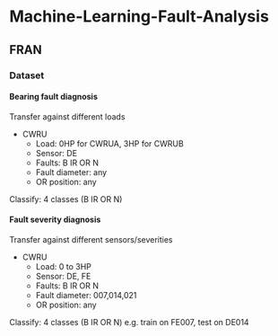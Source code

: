 # Machine-Learning-Fault-Analysis

## FRAN

### Dataset

#### Bearing fault diagnosis

Transfer against different loads

- CWRU
  - Load: 0HP for CWRUA, 3HP for CWRUB
  - Sensor: DE
  - Faults: B IR OR N
  - Fault diameter: any
  - OR position: any

Classify: 4 classes (B IR OR N)

#### Fault severity diagnosis

Transfer against different sensors/severities

- CWRU
  - Load: 0 to 3HP
  - Sensor: DE, FE
  - Faults: B IR OR N
  - Fault diameter: 007,014,021
  - OR position: any

Classify: 4 classes (B IR OR N)
e.g. train on FE007, test on DE014
